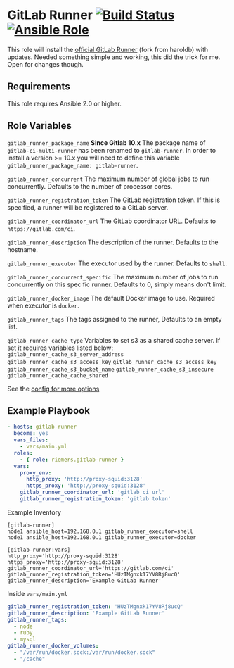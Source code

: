 GitLab Runner [![Build Status](https://api.travis-ci.org/riemers/ansible-gitlab-runner.svg?branch=master)](https://travis-ci.org/riemers/ansible-gitlab-runner) [![Ansible Role](https://img.shields.io/badge/role-riemers.gitlab--runner-blue.svg?maxAge=2592000)](https://galaxy.ansible.com/riemers/gitlab-runner/)
=============

This role will install the [official GitLab Runner](https://gitlab.com/gitlab-org/gitlab-runner)
(fork from haroldb) with updates. Needed something simple and working, this did the trick for me. Open for changes though.

Requirements
------------

This role requires Ansible 2.0 or higher.

Role Variables
--------------

`gitlab_runner_package_name`
**Since Gitlab 10.x** The package name of `gitlab-ci-multi-runner` has been renamed to `gitlab-runner`. In order to install a version >= 10.x you will need to define this variable `gitlab_runner_package_name: gitlab-runner`.

`gitlab_runner_concurrent`
The maximum number of global jobs to run concurrently.
Defaults to the number of processor cores.

`gitlab_runner_registration_token`
The GitLab registration token. If this is specified, a runner will be registered to a GitLab server.

`gitlab_runner_coordinator_url`
The GitLab coordinator URL.
Defaults to `https://gitlab.com/ci`.

`gitlab_runner_description`
The description of the runner.
Defaults to the hostname.

`gitlab_runner_executor`
The executor used by the runner.
Defaults to `shell`.

`gitlab_runner_concurrent_specific`
The maximum number of jobs to run concurrently on this specific runner.
Defaults to 0, simply means don't limit.

`gitlab_runner_docker_image`
The default Docker image to use. Required when executor is `docker`.

`gitlab_runner_tags`
The tags assigned to the runner,
Defaults to an empty list.

`gitlab_runner_cache_type`
Variables to set s3 as a shared cache server. If set it requires variables listed below:
`gitlab_runner_cache_s3_server_address`
`gitlab_runner_cache_s3_access_key`
`gitlab_runner_cache_s3_access_key`
`gitlab_runner_cache_s3_bucket_name`
`gitlab_runner_cache_s3_insecure`
`gitlab_runner_cache_cache_shared`

See the [config for more options](https://github.com/riemers/ansible-gitlab-runner/blob/master/tasks/register-runner.yml)

Example Playbook
----------------
```yaml
- hosts: gitlab-runner
  become: yes
  vars_files:
    - vars/main.yml
  roles:
    - { role: riemers.gitlab-runner }
  vars:
    proxy_env:
      http_proxy: 'http://proxy-squid:3128'
      https_proxy: 'http://proxy-squid:3128'
    gitlab_runner_coordinator_url: 'gitlab ci url'
    gitlab_runner_registration_token: 'gitlab token'
```

Example Inventory
```
[gitlab-runner]
node1 ansible_host=192.168.0.1 gitlab_runner_executor=shell
node1 ansible_host=192.168.0.1 gitlab_runner_executor=docker

[gitlab-runner:vars]
http_proxy='http://proxy-squid:3128'
https_proxy='http://proxy-squid:3128'
gitlab_runner_coordinator_url='https://gitlab.com/ci'
gitlab_runner_registration_token='HUzTMgnxk17YV8Rj8ucQ'
gitlab_runner_description='Example GitLab Runner'
```

Inside `vars/main.yml`
```yaml
gitlab_runner_registration_token: 'HUzTMgnxk17YV8Rj8ucQ'
gitlab_runner_description: 'Example GitLab Runner'
gitlab_runner_tags:
  - node
  - ruby
  - mysql
gitlab_runner_docker_volumes:
  - "/var/run/docker.sock:/var/run/docker.sock"
  - "/cache"
```
